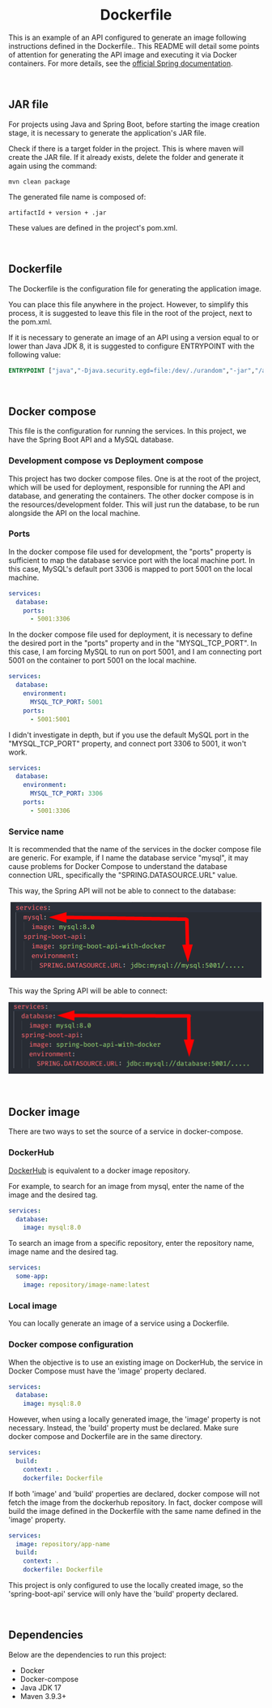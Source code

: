 <h1 align="center"><strong>Dockerfile</strong></h1>

This is an example of an API configured to generate an image following instructions defined in the Dockerfile.. This README will detail some points of attention for generating the API image and executing it via Docker containers. For more details, see the [official Spring documentation](https://spring.io/guides/topicals/spring-boot-docker).

&nbsp;

## **JAR file**

For projects using Java and Spring Boot, before starting the image creation stage, it is necessary to generate the application's JAR file.

Check if there is a target folder in the project. This is where maven will create the JAR file. If it already exists, delete the folder and generate it again using the command:

```
mvn clean package
```

The generated file name is composed of:

```
artifactId + version + .jar
```

These values are defined in the project's pom.xml.

&nbsp;

## **Dockerfile**

The Dockerfile is the configuration file for generating the application image. 

You can place this file anywhere in the project. However, to simplify this process, it is suggested to leave this file in the root of the project, next to the pom.xml.

If it is necessary to generate an image of an API using a version equal to or lower than Java JDK 8, it is suggested to configure ENTRYPOINT with the following value:

```dockerfile
ENTRYPOINT ["java","-Djava.security.egd=file:/dev/./urandom","-jar","/app.jar"]
```

&nbsp;

## **Docker compose**

This file is the configuration for running the services. In this project, we have the Spring Boot API and a MySQL database.

### Development compose vs Deployment compose

This project has two docker compose files. One is at the root of the project, which will be used for deployment, responsible for running the API and database, and generating the containers. The other docker compose is in the resources/development folder. This will just run the database, to be run alongside the API on the local machine.

### Ports

In the docker compose file used for development, the "ports" property is sufficient to map the database service port with the local machine port. In this case, MySQL's default port 3306 is mapped to port 5001 on the local machine.

```yaml
services:
  database:
    ports:
      - 5001:3306
```

In the docker compose file used for deployment, it is necessary to define the desired port in the "ports" property and in the "MYSQL_TCP_PORT". In this case, I am forcing MySQL to run on port 5001, and I am connecting port 5001 on the container to port 5001 on the local machine.

```yaml
services:
  database:
    environment:
	  MYSQL_TCP_PORT: 5001
    ports:
      - 5001:5001
```

I didn't investigate in depth, but if you use the default MySQL port in the "MYSQL_TCP_PORT" property, and connect port 3306 to 5001, it won't work.

```yaml
services:
  database:
    environment:
	  MYSQL_TCP_PORT: 3306
    ports:
      - 5001:3306
```

### Service name

It is recommended that the name of the services in the docker compose file are generic. For example, if I name the database service "mysql", it may cause problems for Docker Compose to understand the database connection URL, specifically the "SPRING.DATASOURCE.URL" value.

This way, the Spring API will not be able to connect to the database:

<div align="center">
	<img src="resources/img/service-name-wrong.png">
</div>

This way the Spring API will be able to connect:

<div align="center">
	<img src="resources/img/service-name-correct.png">
</div>

&nbsp;

## **Docker image**

There are two ways to set the source of a service in docker-compose.

### DockerHub

[DockerHub](https://hub.docker.com/) is equivalent to a docker image repository.

For example, to search for an image from mysql, enter the name of the image and the desired tag.

```yaml
services:
  database:
    image: mysql:8.0
```

To search an image from a specific repository, enter the repository name, image name and the desired tag.

```yaml
services:
  some-app:
    image: repository/image-name:latest
```

### Local image

You can locally generate an image of a service using a Dockerfile.

### Docker compose configuration

When the objective is to use an existing image on DockerHub, the service in Docker Compose must have the 'image' property declared.

```yaml
services:
  database:
    image: mysql:8.0
```

However, when using a locally generated image, the 'image' property is not necessary. Instead, the 'build' property must be declared. Make sure docker compose and Dockerfile are in the same directory.

```yaml
services:
  build:
    context: .
    dockerfile: Dockerfile
```

If both 'image' and 'build' properties are declared, docker compose will not fetch the image from the dockerhub repository. In fact, docker compose will build the image defined in the Dockerfile with the same name defined in the 'image' property.

```yaml
services:
  image: repository/app-name
  build:
    context: .
    dockerfile: Dockerfile
```

This project is only configured to use the locally created image, so the 'spring-boot-api' service will only have the 'build' property declared.

&nbsp;

## **Dependencies**

Below are the dependencies to run this project:

- Docker
- Docker-compose
- Java JDK 17
- Maven 3.9.3+